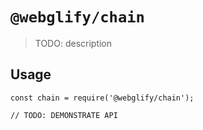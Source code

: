 # `@webglify/chain`

> TODO: description

## Usage

```
const chain = require('@webglify/chain');

// TODO: DEMONSTRATE API
```
